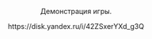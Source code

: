 <div style="text-align: center; display: inline;">
<p>Демонстрация игры.</p>
<p>https://disk.yandex.ru/i/42ZSxerYXd_g3Q</p>
</div>
